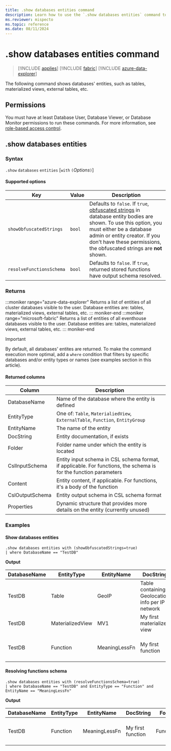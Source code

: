 ```yaml
---
title: .show databases entities command
description: Learn how to use the `.show databases entities` command to show databases' entities.
ms.reviewer: mispecto
ms.topic: reference
ms.date: 08/11/2024
---
```

# .show databases entities command

> [!INCLUDE [applies](../includes/applies-to-version/applies.md)] [!INCLUDE [fabric](../includes/applies-to-version/fabric.md)] [!INCLUDE [azure-data-explorer](../includes/applies-to-version/azure-data-explorer.md)]

The following command shows databases' entities, such as tables, materialized views, external tables, etc.

## Permissions

You must have at least Database User, Database Viewer, or Database Monitor permissions to run these commands. For more information, see [role-based access control](../access-control/role-based-access-control.md).

## .show databases entities

### Syntax

`.show` `databases` `entities` [`with` `(`*Options*`)`]

#### Supported options

|Key|Value|Description|
|--|--|--|
|`showObfuscatedStrings`| `bool` | Defaults to `false`. If `true`, [obfuscated strings](../query/scalar-data-types/string.md#obfuscated-string-literals) in database entity bodies are shown. To use this option, you must either be a database admin or entity creator. If you don't have these permissions, the obfuscated strings are **not** shown.|
|`resolveFunctionsSchema`| `bool` | Defaults to `false`. If `true`, returned stored functions have output schema resolved.|

### Returns

:::moniker range="azure-data-explorer"
Returns a list of entities of all cluster databases visible to the user. Database entities are: tables, materialized views, external tables, etc.
::: moniker-end 
:::moniker range="microsoft-fabric"
Returns a list of entities of all eventhouse databases visible to the user. Database entities are: tables, materialized views, external tables, etc.
::: moniker-end 

> [!IMPORTANT]
> By default, all databases' entites are returned. To make the command execution more optimal, add a `where` condition that filters by specific databases and/or entity types or names (see examples section in this article).

#### Returned columns

|Column|Description|
|--|--|
|DatabaseName|Name of the database where the entity is defined|
|EntityType|One of: `Table`, `MaterialiedView`, `ExternalTable`, `Function`, `EntityGroup`|
|EntityName|The name of the entity|
|DocString|Entity documentation, if exists|
|Folder|Folder name under which the entity is located|
|CslInputSchema|Entity input schema in CSL schema format, if applicable. For functions, the schema is for the function parameters|
|Content|Entity content, if applicable. For functions, it's a body of the function|
|CslOutputSchema|Entity output schema in CSL schema format|
|Properties|Dynamic structure that provides more details on the entity (currently unused)|

### Examples

#### Show databases entities

```kusto
.show databases entities with (showObfuscatedStrings=true)
| where DatabaseName == "TestDB"
```

**Output**

|DatabaseName|EntityType|EntityName|DocString|Folder|CslInputSchema|Content|CslOutputSchema|Properties|
|---|---|---|---|---|---|---|---|---|
|TestDB|Table|GeoIP|Table containing Geolocation info per IP network|My tables|||['network']:string, locale_code:string, continent_code:string, continent_name:string, country_iso_code:string,country_name:string|{}|
|TestDB|MaterializedView|MV1|My first materialized view||||a:long, b:string, c:long|{}|
|TestDB|Function|MeaningLessFn|My first function|Functions|(T:(s:string,a:long,b:long), k:long)|{T \| extend substring(s, a, b) \| take k}||{}|

#### Resolving functions schema

```kusto
.show databases entities with (resolveFunctionsSchema=true)
| where DatabaseName == "TestDB" and EntityType == "Function" and EntityName == "MeaningLessFn"
```

**Output**

|DatabaseName|EntityType|EntityName|DocString|Folder|CslInputSchema|Content|CslOutputSchema|Properties|
|---|---|---|---|---|---|---|---|---|
|TestDB|Function|MeaningLessFn|My first function|Functions|(T:(s:string,a:long,b:long), k:long)|{T \| extend substring(s, a, b) \| take k}|s:string, a:long, b:long, Column1:string|{}|
